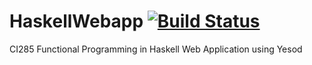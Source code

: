 # HaskellWebapp  [![Build Status](https://travis-ci.org/Lxrd-AJ/HaskellWebapp.svg?branch=master)](https://travis-ci.org/Lxrd-AJ/HaskellWebapp)
CI285 Functional Programming in Haskell Web Application using Yesod
